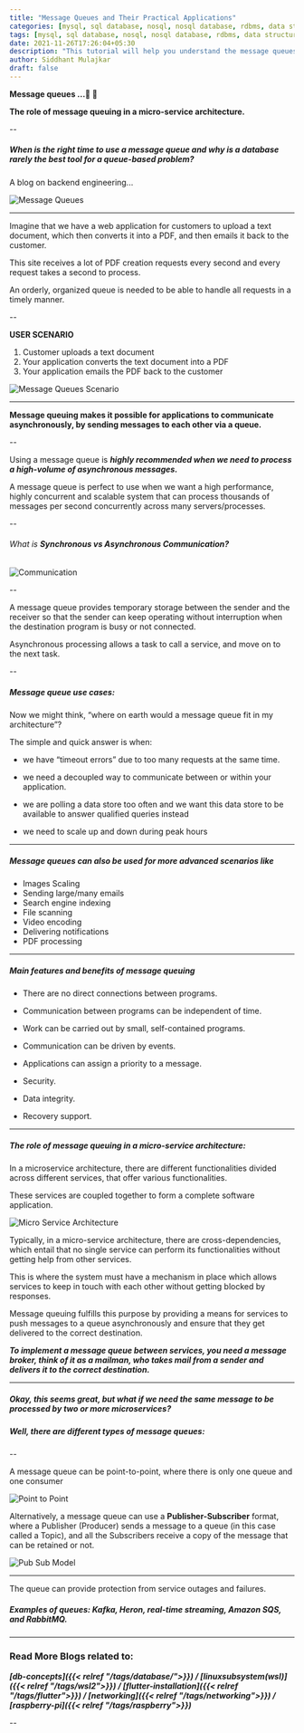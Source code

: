```yaml
---
title: "Message Queues and Their Practical Applications"
categories: [mysql, sql database, nosql, nosql database, rdbms, data structures, database, queue, data structures, message, queue, database, rabbitmq, backend, engineering, sidsblog]
tags: [mysql, sql database, nosql, nosql database, rdbms, data structures, message, database, queue, data structures, database, rabbitmq, backend, engineering, sidsblog]
date: 2021-11-26T17:26:04+05:30
description: "This tutorial will help you understand the message queues."
author: Siddhant Mulajkar
draft: false
---
```


**Message queues ...📨 📨**


**The role of message queuing in a micro-service architecture.**

--


##### *When is the right time to use a message queue and why is a database rarely the best tool for a queue-based problem?*

A blog on backend engineering...

![Message Queues](/images/messagequeue/messagequeue1.png)

---


Imagine that we have a web application for customers to upload a text document, which then converts it into a PDF, and then emails it back to the customer. 

This site receives a lot of PDF creation requests every second and every request takes a second to process. 


An orderly, organized queue is needed to be able to handle all requests in a timely manner.

--

**USER SCENARIO**
1. Customer uploads a text document
2. Your application converts the text document into a PDF
3. Your application emails the PDF back to the customer

![Message Queues Scenario](/images/messagequeue/messagequeue2.png)

---

**Message queuing makes it possible for applications to communicate asynchronously, by sending messages to each other via a queue.**

--

Using a message queue is ***highly recommended when we need to process a high-volume of asynchronous messages.***

A message queue is perfect to use when we want a high performance, highly concurrent and scalable system that can process thousands of messages per second concurrently across many servers/processes.

--

###### What is **Synchronous vs Asynchronous Communication?**

![Communication](/images/messagequeue/messagequeue3.png)

--

A message queue provides temporary storage between the sender and the receiver so that the sender can keep operating without interruption when the destination program is busy or not connected.

Asynchronous processing allows a task to call a service, and move on to the next task.

--

##### Message queue use cases:

Now we might think, “where on earth would a message queue fit in my architecture”? 

The simple and quick answer is when:

- we have “timeout errors” due to too many requests at the same time.

- we need a decoupled way to communicate between or within your application.

- we are polling a data store too often and we want this data store to be available to answer qualified queries instead

- we need to scale up and down during peak hours

---

##### Message queues can also be used for more advanced scenarios like

- Images Scaling
- Sending large/many emails
- Search engine indexing
- File scanning
- Video encoding
- Delivering notifications
- PDF processing

---

##### Main features and benefits of message queuing

- There are no direct connections between programs.

- Communication between programs can be independent of time.

- Work can be carried out by small, self-contained programs.

- Communication can be driven by events.

- Applications can assign a priority to a message.

- Security.

- Data integrity.

- Recovery support.

---


##### The role of message queuing in a micro-service architecture:

In a microservice architecture, there are different functionalities divided across different services, that offer various functionalities. 

These services are coupled together to form a complete software application.

![Micro Service Architecture](/images/messagequeue/messagequeue4.png)


Typically, in a micro-service architecture, there are cross-dependencies, which entail that no single service can perform its functionalities without getting help from other services. 


This is where the system must have a mechanism in place which allows services to keep in touch with each other without getting blocked by responses.


Message queuing fulfills this purpose by providing a means for services to push messages to a queue asynchronously and ensure that they get delivered to the correct destination.


***To implement a message queue between services, you need a message broker, think of it as a mailman, who takes mail from a sender and delivers it to the correct destination.***



---

##### Okay, this seems great, but what if we need the same message to be processed by two or more microservices? 

##### Well, there are different types of message queues:

--

A message queue can be point-to-point, where there is only one queue and one consumer

![Point to Point](/images/messagequeue/messagequeue8.png)


Alternatively, a message queue can use a **Publisher-Subscriber** format, where a Publisher (Producer) sends a message to a queue (in this case called a Topic), and all the Subscribers receive a copy of the message that can be retained or not.

![Pub Sub Model](/images/messagequeue/messagequeue7.png)


---

The queue can provide protection from service outages and failures.

##### Examples of queues: Kafka, Heron, real-time streaming, Amazon SQS, and RabbitMQ.

---

### Read More Blogs related to:

***[db-concepts]({{< relref "/tags/database/">}}) / [linuxsubsystem(wsl)]({{< relref "/tags/wsl2">}}) / [flutter-installation]({{< relref "/tags/flutter">}}) / [networking]({{< relref "/tags/networking">}}) / [raspberry-pi]({{< relref "/tags/raspberry">}})***

--